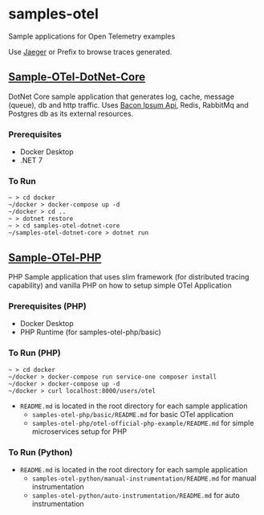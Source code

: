 # samples-otel

Sample applications for Open Telemetry examples

Use [Jaeger](http://localhost:16686/search) or Prefix to browse traces generated.


## [Sample-OTel-DotNet-Core](./samples-otel-dotnet-core/)

DotNet Core sample application that generates log, cache, message (queue), db and http traffic.
Uses [Bacon Ipsum Api]("https://baconipsum.com/"), Redis, RabbitMq and Postgres db as its external resources.

### Prerequisites

* Docker Desktop
* .NET 7

### To Run

```shell
~ > cd docker
~/docker > docker-compose up -d
~/docker > cd ..
~ > dotnet restore
~ > cd samples-otel-dotnet-core
~/samples-otel-dotnet-core > dotnet run
```

## [Sample-OTel-PHP](./samples-otel-php/)

PHP Sample application that uses slim framework (for distributed tracing capability) and vanilla PHP on how to setup simple OTel Application

### Prerequisites (PHP)

* Docker Desktop
* PHP Runtime (for samples-otel-php/basic)

### To Run (PHP)

```shell
~ > cd docker
~/docker > docker-compose run service-one composer install
~/docker > docker-compose up -d
~/docker > curl localhost:8000/users/otel 
```

* `README.md` is located in the root directory for each sample application
  * `samples-otel-php/basic/README.md` for basic OTel application
  * `samples-otel-php/otel-official-php-example/README.md` for simple microservices setup for PHP

### To Run (Python)

* `README.md` is located in the root directory for each sample application
  * `samples-otel-python/manual-instrumentation/README.md` for manual instrumentation
  * `samples-otel-python/auto-instrumentation/README.md` for auto instrumentation